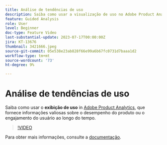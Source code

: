 ```yaml
---
title: Análise de tendências de uso
description: Saiba como usar a visualização de uso no Adobe Product Analytics, que fornece informações valiosas sobre o desempenho do seu produto ou engajamento do usuário ao longo do tempo.
feature: Guided Analysis
role: User
level: Beginner
doc-type: Feature Video
last-substantial-update: 2023-07-17T00:00:00Z
jira: KT-13676
thumbnail: 3421666.jpeg
source-git-commit: 05e538e23ab828f66e99a6b67fc0731d7baaa1d2
workflow-type: tm+mt
source-wordcount: '73'
ht-degree: 9%

---
```



# Análise de tendências de uso

Saiba como usar o **exibição de uso** in [Adobe Product Analytics](../../adobe-product-analytics/adobe-product-analytics-overview.md), que fornece informações valiosas sobre o desempenho do produto ou o engajamento do usuário ao longo do tempo.

>[!VIDEO](https://video.tv.adobe.com/v/3421666/?learn=on)

Para obter mais informações, consulte a [documentação](https://experienceleague.adobe.com/docs/analytics-platform/using/guided-analysis/trends/usage.html).
